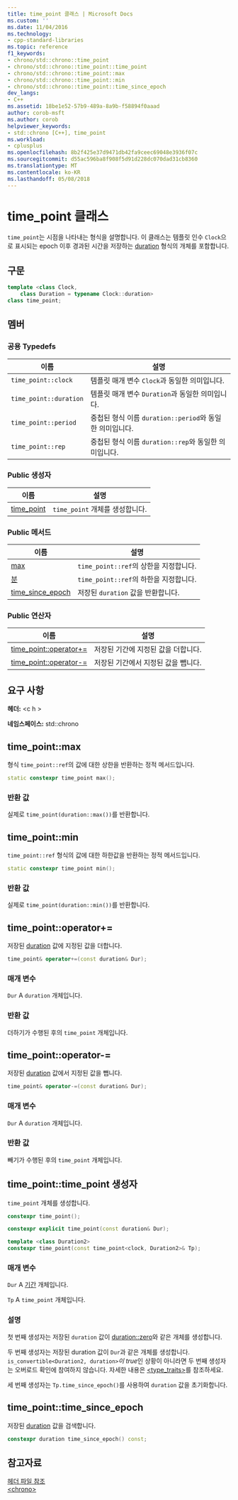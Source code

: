 ```yaml
---
title: time_point 클래스 | Microsoft Docs
ms.custom: ''
ms.date: 11/04/2016
ms.technology:
- cpp-standard-libraries
ms.topic: reference
f1_keywords:
- chrono/std::chrono::time_point
- chrono/std::chrono::time_point::time_point
- chrono/std::chrono::time_point::max
- chrono/std::chrono::time_point::min
- chrono/std::chrono::time_point::time_since_epoch
dev_langs:
- C++
ms.assetid: 18be1e52-57b9-489a-8a9b-f58894f0aaad
author: corob-msft
ms.author: corob
helpviewer_keywords:
- std::chrono [C++], time_point
ms.workload:
- cplusplus
ms.openlocfilehash: 8b2f425e37d9471db42fa9ceec69048e3936f07c
ms.sourcegitcommit: d55ac596ba8f908f5d91d228dc070dad31cb8360
ms.translationtype: MT
ms.contentlocale: ko-KR
ms.lasthandoff: 05/08/2018
---
```

# <a name="timepoint-class"></a>time_point 클래스

`time_point`는 시점을 나타내는 형식을 설명합니다. 이 클래스는 템플릿 인수 `Clock`으로 표시되는 epoch 이후 경과된 시간을 저장하는 [duration](../standard-library/duration-class.md) 형식의 개체를 포함합니다.

## <a name="syntax"></a>구문

```cpp
template <class Clock,
    class Duration = typename Clock::duration>
class time_point;
```

## <a name="members"></a>멤버

### <a name="public-typedefs"></a>공용 Typedefs

|이름|설명|
|----------|-----------------|
|`time_point::clock`|템플릿 매개 변수 `Clock`과 동일한 의미입니다.|
|`time_point::duration`|템플릿 매개 변수 `Duration`과 동일한 의미입니다.|
|`time_point::period`|중첩된 형식 이름 `duration::period`와 동일한 의미입니다.|
|`time_point::rep`|중첩된 형식 이름 `duration::rep`와 동일한 의미입니다.|

### <a name="public-constructors"></a>Public 생성자

|이름|설명|
|----------|-----------------|
|[time_point](#time_point)|`time_point` 개체를 생성합니다.|

### <a name="public-methods"></a>Public 메서드

|이름|설명|
|----------|-----------------|
|[max](#max)|`time_point::ref`의 상한을 지정합니다.|
|[분](#min)|`time_point::ref`의 하한을 지정합니다.|
|[time_since_epoch](#time_since_epoch)|저장된 `duration` 값을 반환합니다.|

### <a name="public-operators"></a>Public 연산자

|이름|설명|
|----------|-----------------|
|[time_point::operator+=](#op_add_eq)|저장된 기간에 지정된 값을 더합니다.|
|[time_point::operator-=](#operator-_eq)|저장된 기간에서 지정된 값을 뺍니다.|

## <a name="requirements"></a>요구 사항

**헤더:** \<c h >

**네임스페이스:** std::chrono

## <a name="max"></a>  time_point::max

형식 `time_point::ref`의 값에 대한 상한을 반환하는 정적 메서드입니다.

```cpp
static constexpr time_point max();
```

### <a name="return-value"></a>반환 값

실제로 `time_point(duration::max())`를 반환합니다.

## <a name="min"></a>  time_point::min

`time_point::ref` 형식의 값에 대한 하한값을 반환하는 정적 메서드입니다.

```cpp
static constexpr time_point min();
```

### <a name="return-value"></a>반환 값

실제로 `time_point(duration::min())`를 반환합니다.

## <a name="op_add_eq"></a>  time_point::operator+=

저장된 [duration](../standard-library/duration-class.md) 값에 지정된 값을 더합니다.

```cpp
time_point& operator+=(const duration& Dur);
```

### <a name="parameters"></a>매개 변수

`Dur` A `duration` 개체입니다.

### <a name="return-value"></a>반환 값

더하기가 수행된 후의 `time_point` 개체입니다.

## <a name="time_point__operator-_eq"></a>  time_point::operator-=

저장된 [duration](../standard-library/duration-class.md) 값에서 지정된 값을 뺍니다.

```cpp
time_point& operator-=(const duration& Dur);
```

### <a name="parameters"></a>매개 변수

`Dur` A `duration` 개체입니다.

### <a name="return-value"></a>반환 값

빼기가 수행된 후의 `time_point` 개체입니다.

## <a name="time_point"></a>  time_point::time_point 생성자

`time_point` 개체를 생성합니다.

```cpp
constexpr time_point();

constexpr explicit time_point(const duration& Dur);

template <class Duration2>
constexpr time_point(const time_point<clock, Duration2>& Tp);
```

### <a name="parameters"></a>매개 변수

`Dur` A [기간](../standard-library/duration-class.md) 개체입니다.

`Tp` A `time_point` 개체입니다.

### <a name="remarks"></a>설명

첫 번째 생성자는 저장된 `duration` 값이 [duration::zero](../standard-library/duration-class.md#zero)와 같은 개체를 생성합니다.

두 번째 생성자는 저장된 duration 값이 `Dur`과 같은 개체를 생성합니다. `is_convertible<Duration2, duration>`*이 true*인 상황이 아니라면 두 번째 생성자는 오버로드 확인에 참여하지 않습니다. 자세한 내용은 [<type_traits>](../standard-library/type-traits.md)를 참조하세요.

세 번째 생성자는 `Tp.time_since_epoch()`를 사용하여 `duration` 값을 초기화합니다.

## <a name="time_since_epoch"></a>  time_point::time_since_epoch

저장된 [duration](../standard-library/duration-class.md) 값을 검색합니다.

```cpp
constexpr duration time_since_epoch() const;
```

## <a name="see-also"></a>참고자료

[헤더 파일 참조](../standard-library/cpp-standard-library-header-files.md)<br/>
[\<chrono>](../standard-library/chrono.md)<br/>
